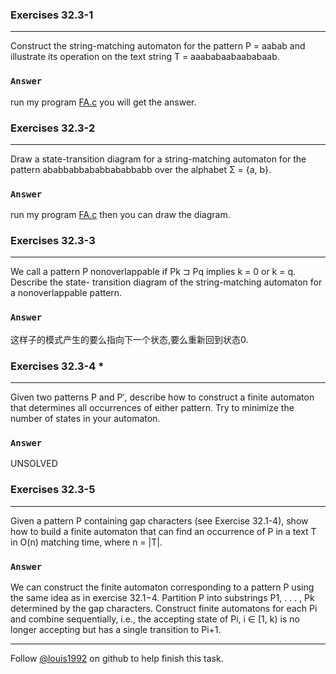 ### Exercises 32.3-1
***
Construct the string-matching automaton for the pattern P = aabab and illustrate its operation on the text string T = aaababaabaababaab.
### `Answer`
run my program [FA.c](./FA.c) you will get the answer.


### Exercises 32.3-2
***
Draw a state-transition diagram for a string-matching automaton for the pattern ababbabbababbababbabb over the alphabet Σ = {a, b}.

### `Answer`
run my program [FA.c](./FA.c) then you can draw the diagram.

### Exercises 32.3-3
***
We call a pattern P nonoverlappable if Pk ⊐ Pq implies k = 0 or k = q. Describe the state- transition diagram of the string-matching automaton for a nonoverlappable pattern.
### `Answer`
这样子的模式产生的要么指向下一个状态,要么重新回到状态0.				

### Exercises 32.3-4 *
***
Given two patterns P and P′, describe how to construct a finite automaton that determines alloccurrences of either pattern. Try to minimize the number of states in your automaton.

### `Answer`
UNSOLVED

### Exercises 32.3-5
***
Given a pattern P containing gap characters (see Exercise 32.1-4), show how to build a finiteautomaton that can find an occurrence of P in a text T in O(n) matching time, where n = |T|.

### `Answer`
We can construct the finite automaton corresponding to a pattern P using the same idea as in exercise 32.1−4. Partition P into substrings P1, . . . , Pk determined by the gap characters. Construct finite automatons for each Pi and combine sequentially, i.e., the accepting state of Pi, i ∈ [1, k) is no longer accepting but has a single transition to Pi+1.
***
Follow [@louis1992](https://github.com/gzc) on github to help finish this task.